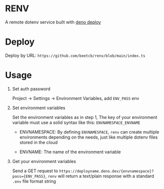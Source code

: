 # RENV

A remote dotenv service built with [deno deploy](https://deno.com/deploy)

# Deploy

Deploy by URL: `https://github.com/beetcb/renv/blob/main/index.ts`

# Usage

1. Set auth password

   Project -> Settings -> Environment Variables, add `ENV_PASS` env
2. Set environment variables

   Set the environment variables as in step 1, The key of your environment variable must use a solid syntax like this:
   `ENVNAMESPACE_ENVNAME`

   - ENVNAMESPACE: By defining `ENVNAMESPACE`, `renv` can create multiple environments
     depending on the needs, just like multiple dotenv files stored in the cloud

   - ENVNAME: The name of the environment variable

3. Get your environment variables

   Send a GET request to
   `https://deployname.deno.dev/{envnamespace}?pass={ENV_PASS}`, `renv` will
   return a text/plain response with a standard `.env` file format string
